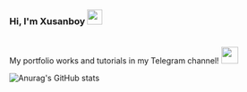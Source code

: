 ### Hi, I'm Xusanboy <img src="https://media.giphy.com/media/hvRJCLFzcasrR4ia7z/giphy.gif" width="27px">
My portfolio works and tutorials in my Telegram channel!
<a href="https://t.me/Tursunov_portfolios">
  <img src="https://upload.wikimedia.org/wikipedia/commons/thumb/8/83/Telegram_2019_Logo.svg/640px-Telegram_2019_Logo.svg.png" width="30px" style="margin-top:20px;">
</a>

![Anurag's GitHub stats](https://github-readme-stats.vercel.app/api?username=coderxusanboy&show_icons=true&theme=radical)

